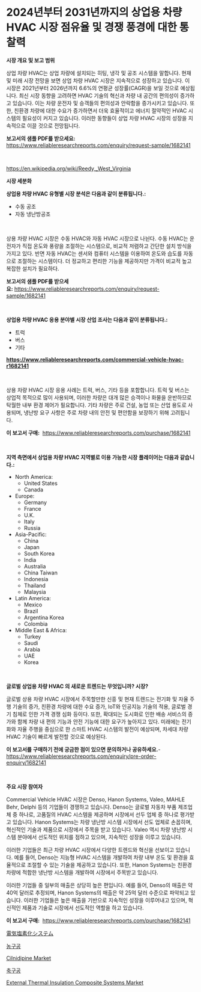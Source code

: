 <p><h1>2024년부터 2031년까지의 상업용 차량 HVAC 시장 점유율 및 경쟁 풍경에 대한 통찰력</h1></p><p><strong>시장 개요 및 보고 범위</strong></p>
<p><p>상업 차량 HVAC는 상업 차량에 설치되는 히팅, 냉각 및 공조 시스템을 말합니다. 현재 및 미래 시장 전망을 보면 상업 차량 HVAC 시장은 지속적으로 성장하고 있습니다. 이 시장은 2021년부터 2026년까지 6.6%의 연평균 성장률(CAGR)을 보일 것으로 예상됩니다. 최신 시장 동향을 고려하면 HVAC 기술의 혁신과 차량 내 공간의 편의성이 증가하고 있습니다. 이는 차량 운전자 및 승객들의 편의성과 안락함을 증가시키고 있습니다. 또한, 친환경 차량에 대한 수요가 증가하면서 더욱 효율적이고 에너지 절약적인 HVAC 시스템의 필요성이 커지고 있습니다. 이러한 동향들이 상업 차량 HVAC 시장의 성장을 지속적으로 이끌 것으로 전망됩니다.</p></p>
<p><strong>보고서의 샘플 PDF를 받으세요:</strong> <a href="https://www.reliableresearchreports.com/enquiry/request-sample/1682141">https://www.reliableresearchreports.com/enquiry/request-sample/1682141</a></p>
<p>&nbsp;</p>
<p><a href="https://en.wikipedia.org/wiki/Reedy,_West_Virginia">https://en.wikipedia.org/wiki/Reedy,_West_Virginia</a></p>
<p><strong>시장 세분화</strong></p>
<p><strong>상업용 차량 HVAC 유형별 시장 분석은 다음과 같이 분류됩니다.:</strong></p>
<p><ul><li>수동 공조</li><li>자동 냉난방공조</li></ul></p>
<p>&nbsp;</p>
<p><p>상용 차량 HVAC 시장은 수동 HVAC와 자동 HVAC 시장으로 나뉜다. 수동 HVAC는 운전자가 직접 온도와 풍량을 조절하는 시스템으로, 비교적 저렴하고 간단한 설치 방식을 가지고 있다. 반면 자동 HVAC는 센서와 컴퓨터 시스템을 이용하여 온도와 습도를 자동으로 조절하는 시스템이다. 더 정교하고 편리한 기능을 제공하지만 가격이 비교적 높고 복잡한 설치가 필요하다.</p></p>
<p><strong>보고서의 샘플 PDF를 받으세요:</strong>&nbsp;<a href="https://www.reliableresearchreports.com/enquiry/request-sample/1682141">https://www.reliableresearchreports.com/enquiry/request-sample/1682141</a></p>
<p>&nbsp;</p>
<p><strong> 상업용 차량 HVAC 응용 분야별 시장 산업 조사는 다음과 같이 분류됩니다.:</strong></p>
<p><ul><li>트럭</li><li>버스</li><li>기타</li></ul></p>
<p><strong><a href="https://www.reliableresearchreports.com/commercial-vehicle-hvac-r1682141">https://www.reliableresearchreports.com/commercial-vehicle-hvac-r1682141</a></strong></p>
<p>&nbsp;</p>
<p><p>상용 차량 HVAC 시장 응용 사례는 트럭, 버스, 기타 등을 포함합니다. 트럭 및 버스는 상업적 목적으로 많이 사용되며, 이러한 차량은 대개 많은 승객이나 화물을 운반하므로 탁월한 내부 환경 제어가 필요합니다. 기타 차량은 주로 건설, 농업 또는 산업 용도로 사용되며, 냉난방 요구 사항은 주로 차량 내의 안전 및 편안함을 보장하기 위해 고려됩니다.</p></p>
<p><strong>이 보고서 구매:</strong>&nbsp; <a href="https://www.reliableresearchreports.com/purchase/1682141">https://www.reliableresearchreports.com/purchase/1682141</a></p>
<p>&nbsp;</p>
<p><strong>지역 측면에서 상업용 차량 HVAC 지역별로 이용 가능한 시장 플레이어는 다음과 같습니다.:</strong></p>
<p><ul>
    <li>
        North America:
        <ul>
            <li>United States</li>
            <li>Canada</li>
        </ul>
    </li>
    <li>
        Europe:
        <ul>
            <li>Germany</li>
            <li>France</li>
            <li>U.K.</li>
            <li>Italy</li>
            <li>Russia</li>
        </ul>
    </li>
    <li>
        Asia-Pacific:
        <ul>
            <li>China</li>
            <li>Japan</li>
            <li>South Korea</li>
            <li>India</li>
            <li>Australia</li>
            <li>China Taiwan</li>
            <li>Indonesia</li>
            <li>Thailand</li>
            <li>Malaysia</li>
        </ul>
    </li>
    <li>
        Latin America:
        <ul>
            <li>Mexico</li>
            <li>Brazil</li>
            <li>Argentina Korea</li>
            <li>Colombia</li>
        </ul>
    </li>
    <li>
        Middle East & Africa:
        <ul>
            <li>Turkey</li>
            <li>Saudi</li>
            <li>Arabia</li>
            <li>UAE</li>
            <li>Korea</li>
        </ul>
    </li>
    </ul></p>
<p>&nbsp;</p>
<p><strong>글로벌 상업용 차량 HVAC 의 새로운 트렌드는 무엇입니까? 시장?</strong></p>
<p><p>글로벌 상용 차량 HVAC 시장에서 주목할만한 신흥 및 현재 트렌드는 전기화 및 자율 주행 기술의 증가, 친환경 차량에 대한 수요 증가, IoT와 인공지능 기술의 적용, 글로벌 경기 침체로 인한 가격 경쟁 심화 등이다. 또한, 확대되는 도시화로 인한 배송 서비스의 증가와 함께 차량 내 편의 기능과 안전 기능에 대한 요구가 높아지고 있다. 미래에는 전기화와 자율 주행을 중심으로 한 스마트 HVAC 시스템의 발전이 예상되며, 차세대 차량 HVAC 기술이 빠르게 발전할 것으로 예상된다.</p></p>
<p><strong>이 보고서를 구매하기 전에 궁금한 점이 있으면 문의하거나 공유하세요.</strong>- <a href="https://www.reliableresearchreports.com/enquiry/pre-order-enquiry/1682141">https://www.reliableresearchreports.com/enquiry/pre-order-enquiry/1682141</a></p>
<p>&nbsp;</p>
<p><strong>주요 시장 참여자</strong></p>
<p><p>Commercial Vehicle HVAC 시장은 Denso, Hanon Systems, Valeo, MAHLE Behr, Delphi 등의 기업들이 경쟁하고 있습니다. Denso는 글로벌 자동차 부품 제조업체 중 하나로, 고품질의 HVAC 시스템을 제공하며 시장에서 선두 업체 중 하나로 평가받고 있습니다. Hanon Systems는 차량 냉난방 시스템 시장에서 선도 업체로 손꼽히며, 혁신적인 기술과 제품으로 시장에서 주목을 받고 있습니다. Valeo 역시 차량 냉난방 시스템 분야에서 선도적인 위치를 점하고 있으며, 지속적인 성장을 이루고 있습니다.</p><p>이러한 기업들은 최근 차량 HVAC 시장에서 다양한 트렌드와 혁신을 선보이고 있습니다. 예를 들어, Denso는 지능형 HVAC 시스템을 개발하여 차량 내부 온도 및 환경을 효율적으로 조절할 수 있는 기술을 제공하고 있습니다. 또한, Hanon Systems는 친환경 차량에 적합한 냉난방 시스템을 개발하여 시장에서 주목받고 있습니다.</p><p>이러한 기업들 중 일부의 매출은 상당히 높은 편입니다. 예를 들어, Denso의 매출은 약 40억 달러로 추정되며, Hanon Systems의 매출은 약 25억 달러 수준으로 파악되고 있습니다. 이러한 기업들은 높은 매출을 기반으로 지속적인 성장을 이루어내고 있으며, 혁신적인 제품과 기술로 시장에서 선도적인 역할을 하고 있습니다.</p></p>
<p><strong>이 보고서 구매:</strong>&nbsp;&nbsp;<a href="https://www.reliableresearchreports.com/purchase/1682141">https://www.reliableresearchreports.com/purchase/1682141</a></p>
<p><p><a href="https://github.com/TerrellConn/Market-Research-Report-List-2/blob/main/485094817426.md">電気塩素化システム</a></p><p><a href="https://github.com/shampaakter36/Market-Research-Report-List-2/blob/main/189636124276.md">농구공</a></p><p><a href="https://github.com/salfordkingie/Market-Research-Report-List-1/blob/main/cilnidipine-market.md">Cilnidipine Market</a></p><p><a href="https://github.com/LuckeyCorbin/Market-Research-Report-List-2/blob/main/682031124277.md">축구공</a></p><p><a href="https://github.com/mdmasty/Market-Research-Report-List-1/blob/main/external-thermal-insulation-composite-systems-market.md">External Thermal Insulation Composite Systems Market</a></p></p>